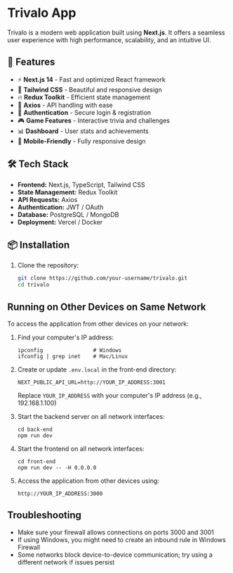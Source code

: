 # Trivalo App

Trivalo is a modern web application built using **Next.js**. It offers a seamless user experience with high performance, scalability, and an intuitive UI.

## 🚀 Features

- ⚡ **Next.js 14** - Fast and optimized React framework
- 🎨 **Tailwind CSS** - Beautiful and responsive design
- 🔥 **Redux Toolkit** - Efficient state management
- 📡 **Axios** - API handling with ease
- 🔐 **Authentication** - Secure login & registration
- 🎮 **Game Features** - Interactive trivia and challenges
- 📊 **Dashboard** - User stats and achievements
- 📱 **Mobile-Friendly** - Fully responsive design

## 🛠 Tech Stack

- **Frontend:** Next.js, TypeScript, Tailwind CSS
- **State Management:** Redux Toolkit
- **API Requests:** Axios
- **Authentication:** JWT / OAuth
- **Database:** PostgreSQL / MongoDB
- **Deployment:** Vercel / Docker

## 📦 Installation

1. Clone the repository:
   ```sh
   git clone https://github.com/your-username/trivalo.git
   cd trivalo

## Running on Other Devices on Same Network

To access the application from other devices on your network:

1. Find your computer's IP address:
   ```
   ipconfig                # Windows
   ifconfig | grep inet    # Mac/Linux
   ```

2. Create or update `.env.local` in the front-end directory:
   ```
   NEXT_PUBLIC_API_URL=http://YOUR_IP_ADDRESS:3001
   ```
   Replace `YOUR_IP_ADDRESS` with your computer's IP address (e.g., 192.168.1.100)

3. Start the backend server on all network interfaces:
   ```
   cd back-end
   npm run dev
   ```

4. Start the frontend on all network interfaces:
   ```
   cd front-end
   npm run dev -- -H 0.0.0.0
   ```

5. Access the application from other devices using:
   ```
   http://YOUR_IP_ADDRESS:3000
   ```

## Troubleshooting

- Make sure your firewall allows connections on ports 3000 and 3001
- If using Windows, you might need to create an inbound rule in Windows Firewall
- Some networks block device-to-device communication; try using a different network if issues persist
